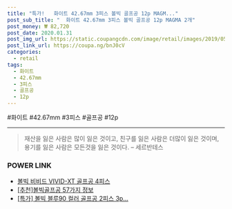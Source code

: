 ```yaml
--- 
title: "특가!   화이트 42.67mm 3피스 볼빅 골프공 12p MAGM..." 
post_sub_title: "  화이트 42.67mm 3피스 볼빅 골프공 12p MAGMA 2개" 
post_money: ₩ 82,720 
post_date: 2020.01.31 
post_img_url: https://static.coupangcdn.com/image/retail/images/2019/05/23/11/4/d6f2b281-6c29-4c45-b2ca-791ab454cffb.jpg 
post_link_url: https://coupa.ng/bnJ0cV 
categories: 
  - retail 
tags: 
  - 화이트 
  - 42.67mm 
  - 3피스 
  - 골프공 
  - 12p 
--- 
```

  #화이트 #42.67mm #3피스 #골프공 #12p 
<hr> 

> 재산을 잃은 사람은 많이 잃은 것이고, 친구를 잃은 사람은 더많이 잃은 것이며, 용기를 잃은 사람은 모든것을 잃은 것이다. – 세르반테스 


### POWER LINK

* <a href="https://blog.naver.com/sakai111/221784227209" target="_blank">볼빅 비비드 VIVID-XT 골프공 4피스</a>
* <a href="https://blog.naver.com/fasyy4321/221790880232" target="_blank">[추천]볼빅골프공 57가지 정보</a>
* <a href="https://blog.naver.com/an0733/221791864704" target="_blank">[특가] 볼빅 블루90 컬러 골프공 2피스 3p...</a>
